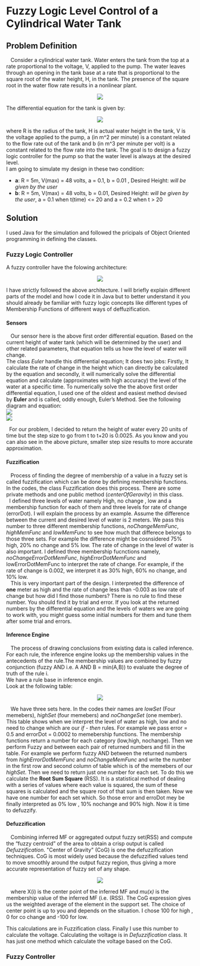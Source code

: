 # Fuzzy Logic Level Control of a Cylindrical Water Tank
## Problem Definition

&nbsp;&nbsp; Consider a cylindrical water tank. Water enters the tank from the top at a rate proportional to the voltage, V, applied to the pump. The water leaves through an opening in the tank base at a rate that is proportional to the square root of the water height, H, in the tank. The presence of the square root in the water flow rate results in a nonlinear plant.<br/>

<p align="center"><img src = "images/WaterTank.jpg"><br/>
 
 The differential equation for the tank is given by: <br/>
 <p align="center"><img src = "images/DifferentialEqu.jpg"><br/>
   
 where R is the radius of the tank, H is actual water height in the tank, V is the voltage applied to the pump, a (in m^2 per minute) is a constant related to the flow rate out of the tank and b (in m^3 per minute per volt) is a constant related to the flow rate into the tank. The goal is to design a fuzzy logic controller for the pump so that the water level is always at the desired level.<br/>
I am going to simulate my design in these two condition:<br/>
 - **a**: R = 5m, V(max) = 48 volts, a = 0.1, b = 0.01 , Desired Height: *will be given by the user*
 - **b**: R = 5m, V(max) = 48 volts, b = 0.01, Desired Height: *will be given by the user*, a = 0.1 when t(time) <= 20 and a = 0.2 when t > 20<br/>
## Solution
   I used Java for the simulation and followed the pricipals of Object Oriented programming in defining the classes. <br/>
### Fuzzy Logic Controller 
   A fuzzy controller have the folowing architecture:<br/>
<p align="center"><img src = "images/FuzzyModel.jpg"><br/>  
  
I have strictly followed the above architecture. I will briefly explain different parts of the model and how I code it in Java but to better understand it you should already be familiar with fuzzy logic concepts like  different types of Membership Functions of different ways of deffuzification.<br/>
  #### Sensors
 &nbsp;&nbsp; Our sensor here is the above first order differential equation. Based on the current height of water tank (which will be determined by the user) and other related parameters, that equation tells us how the level of water will change.<br/>
  The class *Euler* handle this differential equation; It does two jobs: Firstly, It calculate the rate of change in the height which can directly be calculated by the equation and secondly, it will numerically solve the differential equation and calculate (approximates with high accuracy) the level of the water at a specific time. To numerically solve the the above first order  differential equation, I used one of the oldest and easiest method devised by **Euler** and is called, oddly enough, Euler’s Method. See the following diagram and equation:<br/>
<img src = "images/dif.jpg"><br/><img src = "images/Euler.jpg"><br/>
 
&nbsp;&nbsp;For our problem, I decided to return the height of water every 20 units of time but the step size to go from t to t+20 is 0.0025. As you know and you can also see in the above picture, smaller step size results to more accurate approximation.

 #### Fuzzification
  &nbsp;&nbsp; Process of finding the degree of membership of a value in a fuzzy set is called fuzzification which can be done by defining membership functions.<br/>
 In the codes, the class Fuzzification does this process. There are some private methods and one public method (*centerOfGeravity*) in this class. <br/>
 &nbsp;&nbsp;I defined three levels of water namely High, no change , low and a membership function for each of them and three levels for rate of change (errorDot).
 I will explain the process by an example. Assume the difference between the current and desired level of water is 2 meters. We pass this number to three different membership functions, *noChangeMemFunc*, *highMemFunc* and *lowMemFunc* to see how much that differece belongs to those three sets. For example the difference might be cosnsidered 75% high, 20% no change and 5% low. The rate of change in the level of water is also important. I defined three membership fucnctions namely, *noChangeErrorDotMemFunc*, *highErrorDotMemFunc* and lowErrorDotMemFunc to interpret the rate of change. For example, if the rate of change is 0.002, we interpret it as 30% high, 60% no change, and 10% low. <br/>
 &nbsp;&nbsp; This is very important part of the design. I interpreted the difference of **one** meter as high and the rate of change less than -0.003 as low rate of change but how did I find those numbers? There is no rule to find these number. You should find it by trial and error. If you look at the returned numbers by the differential equation and the levels of waters we are going to work with, you might guess some initial numbers for them and tune them after some trial and errors.
 #### Inference Engine
&nbsp;&nbsp; The process of drawing conclusions from existing data is called inference. For each rule, the inference engine looks up the membership values in the antecedents of the rule.The membership values are combined by fuzzy conjunction  (fuzzy AND i.e. A AND B = min(A,B)) to evaluate the degree of truth of the rule i. <br/>
We have a rule base in inference engin.<br/>
Look at the following table:
<p align="center"><img src = "images/FuzzyRullMatrix.jpg"><br/>
 
 &nbsp;&nbsp; We have three sets here. In the codes their names are *lowSet* (Four memebers), *highSet* (four memebers) and *noChangeSet* (one member). This table shows when we interpret the level of water as high, low and no need to change which are our *if - then* rules. For example we pass error = 0.5 and errorDot = 0.0002 to memebership functions. The membership functions return a number for each category (low,high, nochange). Then we perform Fuzzy and between each pair of returned numbers and fill in the table. For example we perform fuzzy AND between the returned numbers from *highErrorDotMemFunc* and *noChangeMemFunc* and write the number in the first row and second column of table which is of the memebers of our *highSet*. Then we need to return just one number for each set. To do this we calculate the **Root Sum Square** (RSS). It is a statistical method of dealing with a series of values where each value is squared, the sum of these squares is calculated and the square root of that sum is then taken. Now we have one number for each set which. So those error and erroDot mey be finally interpreted as 0% low , 10% nochange and 90% high. Now it is time to defuzzify.
 #### Defuzzification
 &nbsp;&nbsp; Combining inferred MF or aggregated output fuzzy set(RSS) and compute the “fuzzy centroid” of the area to obtain a crisp output is called *Defuzzification*. "Center of Gravity" (CoG) is one the defuzzification techniques. CoG is most widely used because the defuzzified values tend to move smoothly around the output fuzzy region, thus giving a more accurate representation of fuzzy set of any shape.<br/>
<p align="center"><img src = "images/CoG.jpg"><br/> 

 
 &nbsp;&nbsp; where X(i) is the center point of the inferred MF and *mu(x)* is the membership value of the inferred MF (i.e. (RSS). The CoG expression gives us the weighted average of the element in the support set. The choice of  center point is up to you and depends on the situation. I chose 100 for high , 0 for co change and -100 for low.<br/>
 
 This calculations are in Fuzzification class. Finally I use this number to calculate the voltage. Calculating the voltage is in *Defuzzification* class. It has just one method which calculate the voltage based on the CoG.<br/>
 
 ### Fuzzy Controller





 
 
 
   
 
  

